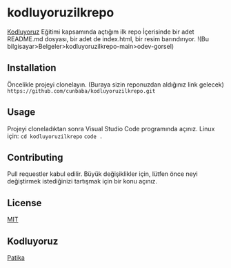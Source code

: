 # kodluyoruzilkrepo
[Kodluyoruz](https://kodluyoruz.org/tr/kodluyoruz/) Eğitimi kapsamında açtığım ilk repo
İçerisinde bir adet README.md dosyası, bir adet de index.html, bir resim barındırıyor.
!(Bu bilgisayar>Belgeler>kodluyoruzilkrepo-main>odev-gorsel)

## Installation
Öncelikle projeyi clonelayın. (Buraya sizin reponuzdan aldığınız link gelecek)
``https://github.com/cunbaba/kodluyoruzilkrepo.git``

## Usage
Projeyi cloneladıktan sonra Visual Studio Code programında açınız.
Linux için:
``cd kodluyoruzilkrepo``
``code .``

## Contributing
Pull requestler kabul edilir. Büyük değişiklikler için, lütfen önce neyi değiştirmek istediğinizi tartışmak için bir konu açınız.

## License
[MIT](https://github.com/cunbaba/kodluyoruzilkrepo/edit/main/LICENSE)

## Kodluyoruz
[Patika](https://www.patika.dev/tr)